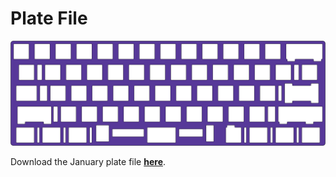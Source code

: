 # Plate File

![January Plate Preview](plate_files/january_plate.png)

Download the January plate file **[here](plate_files/january_plate.dxf)**.